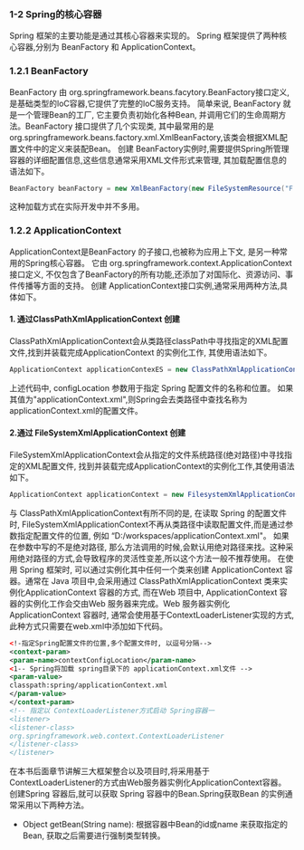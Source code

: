 ### 1-2 Spring的核心容器
Spring 框架的主要功能是通过其核心容器来实现的。
Spring 框架提供了两种核心容器,分别为 BeanFactory 和 ApplicationContext。

### 1.2.1 BeanFactory
BeanFactory 由 org.springframework.beans.facytory.BeanFactory接口定义, 是基础类型的loC容器,它提供了完整的loC服务支持。 简单来说, BeanFactory 就是一个管理Bean的工厂, 它主要负责初始化各种Bean, 并调用它们的生命周期方法。BeanFactory 接口提供了几个实现类, 其中最常用的是 org.springframework.beans.factory.xml.XmlBeanFactory,该类会根据XML配置文件中的定义来装配Bean。
创建 BeanFactory实例时,需要提供Spring所管理容器的详细配置信息,这些信息通常采用XML文件形式来管理, 其加载配置信息的语法如下。
```java
BeanFactory beanFactory = new XmlBeanFactory(new FileSystemResource("F:/applicationContext.xml"));
```
这种加载方式在实际开发中并不多用。

### 1.2.2 ApplicationContext
ApplicationContext是BeanFactory 的子接口,也被称为应用上下文, 是另一种常用的Spring核心容器。 它由 org.springframework.context.ApplicationContext 接口定义, 不仅包含了BeanFactory的所有功能,还添加了对国际化、资源访问、事件传播等方面的支持。
创建 ApplicationContext接口实例,通常采用两种方法,具体如下。
#### 1. 通过ClassPathXmlApplicationContext 创建
ClassPathXmlApplicationContext会从类路径classPath中寻找指定的XML配置文件,找到并装载完成ApplicationContext 的实例化工作, 其使用语法如下。
```JAVA
ApplicationContext applicationContexES = new ClassPathXmlApplicationContext(String configLocation)
```
上述代码中, configLocation 参数用于指定 Spring 配置文件的名称和位置。 如果其值为"applicationContext.xml",则Spring会去类路径中查找名称为 applicationContext.xml的配置文件。
#### 2.通过 FileSystemXmlApplicationContext 创建
FileSystemXmlApplicationContext会从指定的文件系统路径(绝对路径)中寻找指定的XML配置文件, 找到并装载完成ApplicationContext的实例化工作,其使用语法如下。
```JAVA
ApplicationContext applicationContext = new FilesystemXmlApplicationContext(String configLocation);
```
与 ClassPathXmlApplicationContext有所不同的是, 在读取 Spring 的配置文件时,
FileSystemXmlApplicationContext不再从类路径中读取配置文件,而是通过参数指定配置文件的位置, 例如 “D:/workspaces/applicationContext.xml"。 如果在参数中写的不是绝对路径, 那么方法调用的时候,会默认用绝对路径来找。这种采用绝对路径的方式,会导致程序的灵活性变差,所以这个方法一般不推荐使用。
在使用 Spring 框架时, 可以通过实例化其中任何一个类来创建 ApplicationContext
容器。通常在 Java 项目中,会采用通过 ClassPathXmlApplicationContext 类来实例化ApplicationContext 容器的方式, 而在Web 项目中, ApplicationContext 容器的实例化工作会交由Web 服务器来完成。Web 服务器实例化 ApplicationContext 容器时, 通常会使用基于ContextLoaderListener实现的方式,此种方式只需要在web.xml中添加如下代码。
```xml
<!-指定Spring配置文件的位置,多个配置文件时, 以逗号分隔-->
<context-param>
<param-name>contextConfigLocation</param-name>
<1-- Spring将加载 spring目录下的 applicationContext.xml文件 -->
<param-value>
classpath:spring/applicationContext.xml
</param-value>
</context-param>
<!-- 指定以 ContextLoaderListener方式启动 Spring容器一
<listener>
<listener-class>
org.springframework.web.context.ContextLoaderListener
</listener-class>
</listener>
```
在本书后面章节讲解三大框架整合以及项目时,将采用基于 ContextLoaderListener的方式由Web服务器实例化ApplicationContext容器。
创建Spring 容器后,就可以获取 Spring 容器中的Bean.Spring获取Bean 的实例通常采用以下两种方法。
+ Object getBean(String name): 根据容器中Bean的id或name 来获取指定的Bean, 获取之后需要进行强制类型转换。


